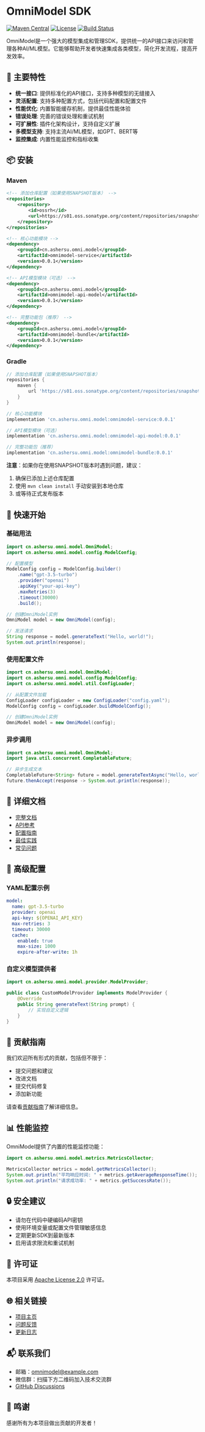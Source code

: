 # OmniModel SDK

[![Maven Central](https://img.shields.io/maven-central/v/cn.ashersu.omni.model/svg)](https://maven-badges.herokuapp.com/maven-central/cn.ashersu.omni.model/OmniModel)
[![License](https://img.shields.io/badge/license-Apache%202-blue.svg)](LICENSE)
[![Build Status](https://img.shields.io/travis/horoscope/OmniModel/main.svg)](https://travis-ci.org/horoscope/OmniModel)

OmniModel是一个强大的模型集成和管理SDK，提供统一的API接口来访问和管理各种AI/ML模型。它能够帮助开发者快速集成各类模型，简化开发流程，提高开发效率。

## 🌟 主要特性

- **统一接口**: 提供标准化的API接口，支持多种模型的无缝接入
- **灵活配置**: 支持多种配置方式，包括代码配置和配置文件
- **性能优化**: 内置智能缓存机制，提供最佳性能体验
- **错误处理**: 完善的错误处理和重试机制
- **可扩展性**: 插件化架构设计，支持自定义扩展
- **多模型支持**: 支持主流AI/ML模型，如GPT、BERT等
- **监控集成**: 内置性能监控和指标收集

## 📦 安装

### Maven

```xml
<!-- 添加仓库配置（如果使用SNAPSHOT版本） -->
<repositories>
    <repository>
        <id>ossrh</id>
        <url>https://s01.oss.sonatype.org/content/repositories/snapshots</url>
    </repository>
</repositories>

<!-- 核心功能模块 -->
<dependency>
    <groupId>cn.ashersu.omni.model</groupId>
    <artifactId>omnimodel-service</artifactId>
    <version>0.0.1</version>
</dependency>

<!-- API模型模块（可选） -->
<dependency>
    <groupId>cn.ashersu.omni.model</groupId>
    <artifactId>omnimodel-api-model</artifactId>
    <version>0.0.1</version>
</dependency>

<!-- 完整功能包（推荐） -->
<dependency>
    <groupId>cn.ashersu.omni.model</groupId>
    <artifactId>omnimodel-bundle</artifactId>
    <version>0.0.1</version>
</dependency>
```

### Gradle

```groovy
// 添加仓库配置（如果使用SNAPSHOT版本）
repositories {
    maven {
        url 'https://s01.oss.sonatype.org/content/repositories/snapshots'
    }
}

// 核心功能模块
implementation 'cn.ashersu.omni.model:omnimodel-service:0.0.1'

// API模型模块（可选）
implementation 'cn.ashersu.omni.model:omnimodel-api-model:0.0.1'

// 完整功能包（推荐）
implementation 'cn.ashersu.omni.model:omnimodel-bundle:0.0.1'
```

**注意**：如果你在使用SNAPSHOT版本时遇到问题，建议：
1. 确保已添加上述仓库配置
2. 使用 `mvn clean install` 手动安装到本地仓库
3. 或等待正式发布版本

## 🚀 快速开始

### 基础用法

```java
import cn.ashersu.omni.model.OmniModel;
import cn.ashersu.omni.model.config.ModelConfig;

// 配置模型
ModelConfig config = ModelConfig.builder()
    .name("gpt-3.5-turbo")
    .provider("openai")
    .apiKey("your-api-key")
    .maxRetries(3)
    .timeout(30000)
    .build();

// 创建OmniModel实例
OmniModel model = new OmniModel(config);

// 发送请求
String response = model.generateText("Hello, world!");
System.out.println(response);
```

### 使用配置文件

```java
import cn.ashersu.omni.model.OmniModel;
import cn.ashersu.omni.model.config.ModelConfig;
import cn.ashersu.omni.model.util.ConfigLoader;

// 从配置文件加载
ConfigLoader configLoader = new ConfigLoader("config.yaml");
ModelConfig config = configLoader.buildModelConfig();

// 创建OmniModel实例
OmniModel model = new OmniModel(config);
```

### 异步调用

```java
import cn.ashersu.omni.model.OmniModel;
import java.util.concurrent.CompletableFuture;

// 异步生成文本
CompletableFuture<String> future = model.generateTextAsync("Hello, world!");
future.thenAccept(response -> System.out.println(response));
```

## 📖 详细文档

- [完整文档](https://github.com/horoscope/OmniModel/wiki)
- [API参考](https://github.com/horoscope/OmniModel/wiki/API-Reference)
- [配置指南](https://github.com/horoscope/OmniModel/wiki/Configuration)
- [最佳实践](https://github.com/horoscope/OmniModel/wiki/Best-Practices)
- [常见问题](https://github.com/horoscope/OmniModel/wiki/FAQ)

## 🔧 高级配置

### YAML配置示例

```yaml
model:
  name: gpt-3.5-turbo
  provider: openai
  api-key: ${OPENAI_API_KEY}
  max-retries: 3
  timeout: 30000
  cache:
    enabled: true
    max-size: 1000
    expire-after-write: 1h
```

### 自定义模型提供者

```java
import cn.ashersu.omni.model.provider.ModelProvider;

public class CustomModelProvider implements ModelProvider {
    @Override
    public String generateText(String prompt) {
        // 实现自定义逻辑
    }
}
```

## 🤝 贡献指南

我们欢迎所有形式的贡献，包括但不限于：

- 提交问题和建议
- 改进文档
- 提交代码修复
- 添加新功能

请查看[贡献指南](CONTRIBUTING.md)了解详细信息。

## 📊 性能监控

OmniModel提供了内置的性能监控功能：

```java
import cn.ashersu.omni.model.metrics.MetricsCollector;

MetricsCollector metrics = model.getMetricsCollector();
System.out.println("平均响应时间: " + metrics.getAverageResponseTime());
System.out.println("请求成功率: " + metrics.getSuccessRate());
```

## 🔒 安全建议

- 请勿在代码中硬编码API密钥
- 使用环境变量或配置文件管理敏感信息
- 定期更新SDK到最新版本
- 启用请求限流和重试机制

## 📄 许可证

本项目采用 [Apache License 2.0](LICENSE) 许可证。

## 🌐 相关链接

- [项目主页](https://github.com/horoscope/OmniModel)
- [问题反馈](https://github.com/horoscope/OmniModel/issues)
- [更新日志](CHANGELOG.md)

## 📬 联系我们

- 邮箱：omnimodel@example.com
- 微信群：扫描下方二维码加入技术交流群
- [GitHub Discussions](https://github.com/horoscope/OmniModel/discussions)

## 🙏 鸣谢

感谢所有为本项目做出贡献的开发者！